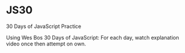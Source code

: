 # JS30
30 Days of JavaScript Practice

Using Wes Bos 30 Days of JavaScript:
For each day, watch explanation video once then attempt on own.
